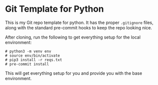 # Git Template for Python
This is my Git repo template for python. It has the proper `.gitignore` files,
along with the standard pre-commit hooks to keep the repo looking nice.

After cloning, run the following to get everything setup for the local
environment:

    # python3 -m venv env
    # source env/bin/activate
    # pip3 install -r reqs.txt
    # pre-commit install

This will get everything setup for you and provide you with the base
environment.

